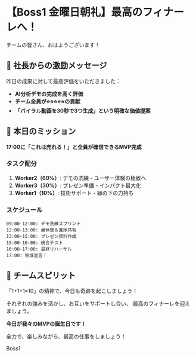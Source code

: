 # 【Boss1 金曜日朝礼】最高のフィナーレへ！

チームの皆さん、おはようございます！

## 🎊 社長からの激励メッセージ

昨日の成果に対して最高評価をいただきました：
- **AI分析デモの完成を高く評価**
- **チーム全員が⭐⭐⭐⭐⭐の貢献**
- **「バイラル動画を30秒で3つ生成」という明確な価値提案**

## 🚀 本日のミッション

**17:00に「これは売れる！」と全員が確信できるMVP完成**

### タスク配分
1. **Worker2（60%）**: デモの洗練 - ユーザー体験の極致へ
2. **Worker3（30%）**: プレゼン準備 - インパクト最大化
3. **Worker1（10%）**: 技術サポート - 縁の下の力持ち

### スケジュール
```
09:00-12:00: デモ洗練スプリント
12:00-13:00: 昼休憩＆進捗共有
13:00-15:00: プレゼン資料作成
15:00-16:00: 統合テスト
16:00-17:00: 最終リハーサル
17:00: 完成宣言！
```

## 💪 チームスピリット

「1+1+1=10」の精神で、今日も奇跡を起こしましょう！

それぞれの強みを活かし、お互いをサポートし合い、
最高のフィナーレを迎えましょう。

**今日が我々のMVPの誕生日です！**

全力で、楽しみながら、最高の仕事をしましょう！

Boss1